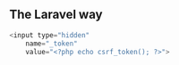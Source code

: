 The Laravel way
---------------
```php
<input type="hidden"
    name="_token"
    value="<?php echo csrf_token(); ?>">
```
